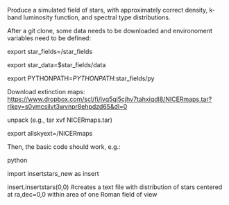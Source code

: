 Produce a simulated field of stars, with approximately correct density, k-band luminosity function, and spectral type distributions.

After a git clone, some data needs to be downloaded and environoment variables need to be defined:

export star_fields=<where you git cloned from>/star_fields

export star_data=$star_fields/data

export PYTHONPATH=$PYTHONPATH:$star_fields/py

Download extinction maps: https://www.dropbox.com/scl/fi/ivq5qi5cjhv7tahxiqdl8/NICERmaps.tar?rlkey=s0ymcsilvt3wvnpr8ehpdzd65&dl=0

unpack (e.g., tar xvf NICERmaps.tar)

export allskyext=<where you downloaded NICERmaps.tar>/NICERmaps

Then, the basic code should work, e.g.:

python

import insertstars_new as insert

insert.insertstars(0,0) #creates a text file with distribution of stars centered at ra,dec=0,0 within area of one Roman field of view

